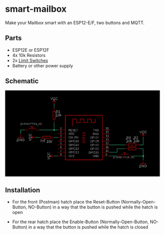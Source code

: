 # smart-mailbox

Make your Mailbox smart with an ESP12-E/F, two buttons and MQTT.

## Parts

- ESP12E or ESP12F
- 4x 10k Resistors
- 2x [Limit Switches](https://octopart.com/ss-5gl-omron-3346)
- Battery or other power supply

## Schematic

![Schematic](./assets/schematic.png)

## Installation

- For the front (Postman) hatch place the Reset-Button (Normally-Open-Button, NO-Button)
in a way that the button is pushed while the hatch is open

- For the rear hatch place the Enable-Button (Normally-Open-Button, NO-Button)
in a way that the button is pushed while the hatch is closed
